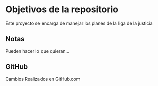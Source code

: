 # Objetivos de la repositorio

Este proyecto se encarga de manejar los planes de la liga de la justicia


## Notas
Pueden hacer lo que quieran...

## GitHub
Cambios Realizados en GitHub.com
